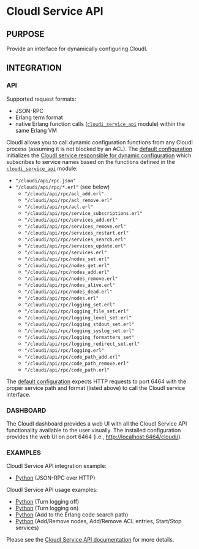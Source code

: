 # CloudI Service API

## PURPOSE

Provide an interface for dynamically configuring CloudI.

## INTEGRATION

### API

Supported request formats:

* JSON-RPC
* Erlang term format
* native Erlang function calls ([`cloudi_service_api`](https://github.com/CloudI/CloudI/blob/master/src/lib/cloudi_core/src/cloudi_service_api.erl) module) within the same Erlang VM

CloudI allows you to call dynamic configuration functions from any CloudI
process (assuming it is not blocked by an ACL).  The [default configuration](https://github.com/CloudI/CloudI/blob/master/src/cloudi.conf.in)
initializes the [CloudI service responsible for dynamic configuration](https://github.com/CloudI/CloudI/blob/master/src/lib/cloudi_services_internal/src/cloudi_service_api_requests.erl)
which subscribes to service names based on the functions defined in the [`cloudi_service_api`](https://github.com/CloudI/CloudI/blob/master/src/lib/cloudi_core/src/cloudi_service_api.erl) module:

* `"/cloudi/api/rpc.json"`
* `"/cloudi/api/rpc/*.erl"` (see below)
  * `"/cloudi/api/rpc/acl_add.erl"`
  * `"/cloudi/api/rpc/acl_remove.erl"`
  * `"/cloudi/api/rpc/acl.erl"`
  * `"/cloudi/api/rpc/service_subscriptions.erl"`
  * `"/cloudi/api/rpc/services_add.erl"`
  * `"/cloudi/api/rpc/services_remove.erl"`
  * `"/cloudi/api/rpc/services_restart.erl"`
  * `"/cloudi/api/rpc/services_search.erl"`
  * `"/cloudi/api/rpc/services_update.erl"`
  * `"/cloudi/api/rpc/services.erl"`
  * `"/cloudi/api/rpc/nodes_set.erl"`
  * `"/cloudi/api/rpc/nodes_get.erl"`
  * `"/cloudi/api/rpc/nodes_add.erl"`
  * `"/cloudi/api/rpc/nodes_remove.erl"`
  * `"/cloudi/api/rpc/nodes_alive.erl"`
  * `"/cloudi/api/rpc/nodes_dead.erl"`
  * `"/cloudi/api/rpc/nodes.erl"`
  * `"/cloudi/api/rpc/logging_set.erl"`
  * `"/cloudi/api/rpc/logging_file_set.erl"`
  * `"/cloudi/api/rpc/logging_level_set.erl"`
  * `"/cloudi/api/rpc/logging_stdout_set.erl"`
  * `"/cloudi/api/rpc/logging_syslog_set.erl"`
  * `"/cloudi/api/rpc/logging_formatters_set"`
  * `"/cloudi/api/rpc/logging_redirect_set.erl"`
  * `"/cloudi/api/rpc/logging.erl"`
  * `"/cloudi/api/rpc/code_path_add.erl"`
  * `"/cloudi/api/rpc/code_path_remove.erl"`
  * `"/cloudi/api/rpc/code_path.erl"`

The [default configuration](https://github.com/CloudI/CloudI/blob/master/src/cloudi.conf.in)
expects HTTP requests to port 6464 with the proper service path and format
(listed above) to call the CloudI service interface.

### DASHBOARD

The CloudI dashboard provides a web UI with all the CloudI Service API
functionality available to the user visually.  The installed configuration
provides the web UI on port 6464 (i.e., [http://localhost:6464/cloudi/](http://localhost:6464/cloudi/)).

### EXAMPLES

CloudI Service API integration example:

* [Python](https://github.com/CloudI/CloudI/blob/master/src/service_api/python/cloudi_service_api.py) (JSON-RPC over HTTP)

CloudI Service API usage examples:

* [Python](https://github.com/CloudI/CloudI/blob/master/src/tests/service_api/logging_off.py) (Turn logging off)
* [Python](https://github.com/CloudI/CloudI/blob/master/src/tests/service_api/logging_on.py) (Turn logging on)
* [Python](https://github.com/CloudI/CloudI/blob/master/src/tests/service_api/path.py) (Add to the Erlang code search path)
* [Python](https://github.com/CloudI/CloudI/blob/master/src/tests/service_api/run.py) (Add/Remove nodes, Add/Remove ACL entries, Start/Stop services)

Please see the [CloudI Service API documentation](https://cloudi.org/api.html#CloudI)
for more details.
